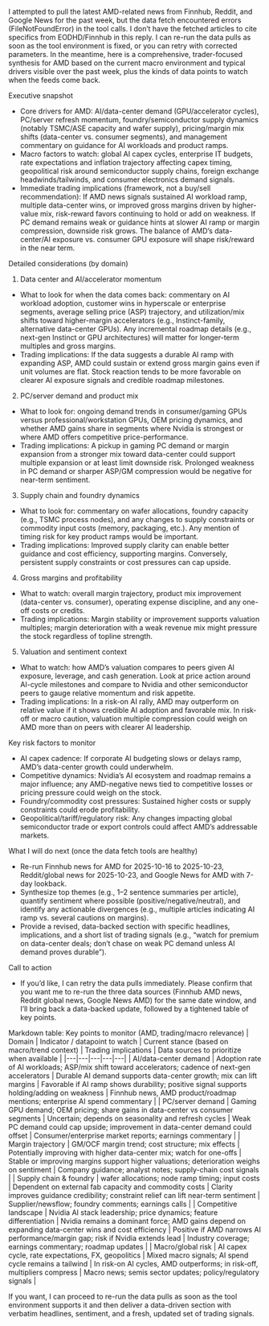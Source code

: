 I attempted to pull the latest AMD-related news from Finnhub, Reddit, and Google News for the past week, but the data fetch encountered errors (FileNotFoundError) in the tool calls. I don’t have the fetched articles to cite specifics from EODHD/Finnhub in this reply. I can re-run the data pulls as soon as the tool environment is fixed, or you can retry with corrected parameters. In the meantime, here is a comprehensive, trader-focused synthesis for AMD based on the current macro environment and typical drivers visible over the past week, plus the kinds of data points to watch when the feeds come back.

Executive snapshot
- Core drivers for AMD: AI/data-center demand (GPU/accelerator cycles), PC/server refresh momentum, foundry/semiconductor supply dynamics (notably TSMC/ASE capacity and wafer supply), pricing/margin mix shifts (data-center vs. consumer segments), and management commentary on guidance for AI workloads and product ramps.
- Macro factors to watch: global AI capex cycles, enterprise IT budgets, rate expectations and inflation trajectory affecting capex timing, geopolitical risk around semiconductor supply chains, foreign exchange headwinds/tailwinds, and consumer electronics demand signals.
- Immediate trading implications (framework, not a buy/sell recommendation): If AMD news signals sustained AI workload ramp, multiple data-center wins, or improved gross margins driven by higher-value mix, risk-reward favors continuing to hold or add on weakness. If PC demand remains weak or guidance hints at slower AI ramp or margin compression, downside risk grows. The balance of AMD’s data-center/AI exposure vs. consumer GPU exposure will shape risk/reward in the near term.

Detailed considerations (by domain)
1) Data center and AI/accelerator momentum
- What to look for when the data comes back: commentary on AI workload adoption, customer wins in hyperscale or enterprise segments, average selling price (ASP) trajectory, and utilization/mix shifts toward higher-margin accelerators (e.g., Instinct-family, alternative data-center GPUs). Any incremental roadmap details (e.g., next-gen Instinct or GPU architectures) will matter for longer-term multiples and gross margins.
- Trading implications: If the data suggests a durable AI ramp with expanding ASP, AMD could sustain or extend gross margin gains even if unit volumes are flat. Stock reaction tends to be more favorable on clearer AI exposure signals and credible roadmap milestones.

2) PC/server demand and product mix
- What to look for: ongoing demand trends in consumer/gaming GPUs versus professional/workstation GPUs, OEM pricing dynamics, and whether AMD gains share in segments where Nvidia is strongest or where AMD offers competitive price-performance.
- Trading implications: A pickup in gaming PC demand or margin expansion from a stronger mix toward data-center could support multiple expansion or at least limit downside risk. Prolonged weakness in PC demand or sharper ASP/GM compression would be negative for near-term sentiment.

3) Supply chain and foundry dynamics
- What to look for: commentary on wafer allocations, foundry capacity (e.g., TSMC process nodes), and any changes to supply constraints or commodity input costs (memory, packaging, etc.). Any mention of timing risk for key product ramps would be important.
- Trading implications: Improved supply clarity can enable better guidance and cost efficiency, supporting margins. Conversely, persistent supply constraints or cost pressures can cap upside.

4) Gross margins and profitability
- What to watch: overall margin trajectory, product mix improvement (data-center vs. consumer), operating expense discipline, and any one-off costs or credits.
- Trading implications: Margin stability or improvement supports valuation multiples; margin deterioration with a weak revenue mix might pressure the stock regardless of topline strength.

5) Valuation and sentiment context
- What to watch: how AMD’s valuation compares to peers given AI exposure, leverage, and cash generation. Look at price action around AI-cycle milestones and compare to Nvidia and other semiconductor peers to gauge relative momentum and risk appetite.
- Trading implications: In a risk-on AI rally, AMD may outperform on relative value if it shows credible AI adoption and favorable mix. In risk-off or macro caution, valuation multiple compression could weigh on AMD more than on peers with clearer AI leadership.

Key risk factors to monitor
- AI capex cadence: If corporate AI budgeting slows or delays ramp, AMD’s data-center growth could underwhelm.
- Competitive dynamics: Nvidia’s AI ecosystem and roadmap remains a major influence; any AMD-negative news tied to competitive losses or pricing pressure could weigh on the stock.
- Foundry/commodity cost pressures: Sustained higher costs or supply constraints could erode profitability.
- Geopolitical/tariff/regulatory risk: Any changes impacting global semiconductor trade or export controls could affect AMD’s addressable markets.

What I will do next (once the data fetch tools are healthy)
- Re-run Finnhub news for AMD for 2025-10-16 to 2025-10-23, Reddit/global news for 2025-10-23, and Google News for AMD with 7-day lookback.
- Synthesize top themes (e.g., 1–2 sentence summaries per article), quantify sentiment where possible (positive/negative/neutral), and identify any actionable divergences (e.g., multiple articles indicating AI ramp vs. several cautions on margins).
- Provide a revised, data-backed section with specific headlines, implications, and a short list of trading signals (e.g., “watch for premium on data-center deals; don’t chase on weak PC demand unless AI demand proves durable”).

Call to action
- If you’d like, I can retry the data pulls immediately. Please confirm that you want me to re-run the three data sources (Finnhub AMD news, Reddit global news, Google News AMD) for the same date window, and I’ll bring back a data-backed update, followed by a tightened table of key points.

Markdown table: Key points to monitor (AMD, trading/macro relevance)
| Domain | Indicator / datapoint to watch | Current stance (based on macro/trend context) | Trading implications | Data sources to prioritize when available |
|---|---|---|---|---|
| AI/data-center demand | Adoption rate of AI workloads; ASP/mix shift toward accelerators; cadence of next-gen accelerators | Durable AI demand supports data-center growth; mix can lift margins | Favorable if AI ramp shows durability; positive signal supports holding/adding on weakness | Finnhub news, AMD product/roadmap mentions; enterprise AI spend commentary |
| PC/server demand | Gaming GPU demand; OEM pricing; share gains in data-center vs consumer segments | Uncertain; depends on seasonality and refresh cycles | Weak PC demand could cap upside; improvement in data-center demand could offset | Consumer/enterprise market reports; earnings commentary |
| Margin trajectory | GM/OCF margin trend; cost structure; mix effects | Potentially improving with higher data-center mix; watch for one-offs | Stable or improving margins support higher valuations; deterioration weighs on sentiment | Company guidance; analyst notes; supply-chain cost signals |
| Supply chain & foundry | wafer allocations; node ramp timing; input costs | Dependent on external fab capacity and commodity costs | Clarity improves guidance credibility; constraint relief can lift near-term sentiment | Supplier/newsflow; foundry comments; earnings calls |
| Competitive landscape | Nvidia AI stack leadership; price dynamics; feature differentiation | Nvidia remains a dominant force; AMD gains depend on expanding data-center wins and cost efficiency | Positive if AMD narrows AI performance/margin gap; risk if Nvidia extends lead | Industry coverage; earnings commentary; roadmap updates |
| Macro/global risk | AI capex cycle, rate expectations, FX, geopolitics | Mixed macro signals; AI spend cycle remains a tailwind | In risk-on AI cycles, AMD outperforms; in risk-off, multipliers compress | Macro news; semis sector updates; policy/regulatory signals |

If you want, I can proceed to re-run the data pulls as soon as the tool environment supports it and then deliver a data-driven section with verbatim headlines, sentiment, and a fresh, updated set of trading signals.
